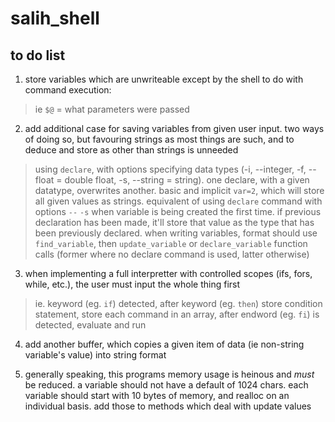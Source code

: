 # salih_shell
## to do list

1. store variables which are unwriteable except by the shell to do with command execution:
> ie `$@` = what parameters were passed

2. add additional case for saving variables from given user input. two ways of doing so, but favouring strings as most things are such, and to deduce and store as other than strings is unneeded
> using `declare`, with options specifying data types (-i, --integer, -f, --float = double float, -s, --string = string). one declare, with a given datatype, overwrites another. 
> basic and implicit `var=2`, which will store all given values as strings. equivalent of using `declare` command with options `--` `-s` when variable is being created the first time. if previous declaration has been made, it'll store that value as the type that has been previously declared.
when writing variables, format should use `find_variable`, then `update_variable` or `declare_variable` function calls (former where no declare command is used, latter otherwise)

3. when implementing a full interpretter with controlled scopes (ifs, fors, while, etc.), the user must input the whole thing first
> ie. keyword (eg. `if`) detected, after keyword (eg. `then`) store condition statement, store each command in an array, after endword (eg. `fi`) is detected, evaluate and run

4. add another buffer, which copies a given item of data (ie non-string variable's value) into string format

5. generally speaking, this programs memory usage is heinous and *must* be reduced. a variable should not have a default of 1024 chars. each variable should start with 10 bytes of memory, and realloc on an individual basis. add those to methods which deal with update values
